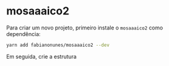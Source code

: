 # mosaaaico2

Para criar um novo projeto, primeiro instale o `mosaaaico2` como dependência:

```bash
yarn add fabianonunes/mosaaaico2 --dev
```

Em seguida, crie a estrutura
